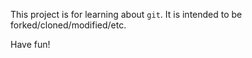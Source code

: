 This project is for learning about `git`. It is intended to be
forked/cloned/modified/etc.

Have fun!
